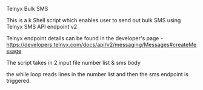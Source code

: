 Telnyx Bulk SMS

This is a k Shell script which enables user to send out bulk SMS using Telnyx SMS API endpoint v2

Telnyx endpoint details can be found in the developer's page - https://developers.telnyx.com/docs/api/v2/messaging/Messages#createMessage

The script takes in 2 input file number list & sms body

the while loop reads lines in the number list and then the sms endpoint is triggered.
